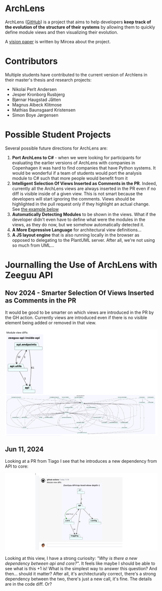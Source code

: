 
# ArchLens 

ArchLens ([GitHub](https://github.com/archlens/ArchLens)) is a project that aims to help developers **keep track of the evolution of the structure of their systems** by allowing them to quickly define module views and then visualizing their evolution. 

A [vision paper](https://www.overleaf.com/read/zbcctdmkbgpv#b4ce30) is written by Mircea about the project. 



# Contributors

Multiple students have contributed to the current version of Archlens in their master's thesis and research projects: 
- Nikolai Perlt Andersen
- Jesper Kronborg Rusbjerg
- Bjørnar Haugstad Jåtten
- Magnus Albeck Klitmose
- Mathias Baunsgaard Kristensen
- Simon Boye Jørgensen

# Possible Student Projects

Several possible future directions for ArchLens are: 
1. **Port ArchLens to C#** - when we were looking for participants for evaluating the earlier versions of ArchLens with companies in Copenhagen it was hard to find companies that have Python systems. It would be wonderful if a team of students would port the analysis module to C# such that more people would benefit from it
2. **Intelligent Selection Of Views Inserted as Comments in the PR**. Indeed, currently all the ArchLens views are always inserted in the PR even if no diff is visible inside of a given view. This is not smart because the developers will start ignoring the comments. Views should be highlighted in the pull request only if they highlight an actual change. See [the example below](#Nov%202024%20-%20Smarter%20Selection%20Of%20Views%20Inserted%20as%20Comments%20in%20the%20PR)
3. **Automatically Detecting Modules** to be shown in the views. What if the developer didn't even have to define what were the modules in the views, as they do now, but we somehow automatically detected it. 
4. **A More Expressive Language** for architectural view definitions...
5. **A JS layout engine** that is also running locally in the browser as opposed to delegating to the PlantUML server. After all, we're not using so much from UML... 



# Journalling the Use of ArchLens with Zeeguu API


## Nov 2024 - Smarter Selection Of Views Inserted as Comments in the PR

It would be good to be smarter on which views are introduced in the PR by the GH action. Currently views are introduced even if there is no visible element being added or removed in that view. 



![](attachments/archlens-should-be-smarter-when-showing-diffs.png)
## Jun 11, 2024

Looking at a PR from Tiago I see that he introduces a new dependency from API to core: 

![](attachments/archlens-example-new-dependency.png)

Looking at this view, I have a strong curiosity: *"Why is there a new dependency between api and core?"*. It feels like maybe I should be able to see what is this +1 is! What is the simplest way to answer this question? And then... should it matter? After all, it's architecturally correct, there's a strong dependency between the two, there's just a new call, it's fine. The details are in the code diff. Or? 